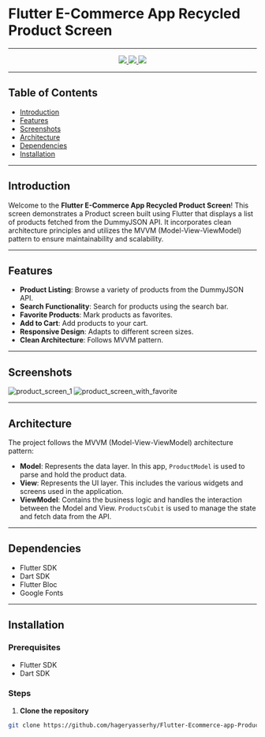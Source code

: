 # Flutter E-Commerce App Recycled Product Screen

---

<div align="center"> 
  <a href="mailto:hageryasser.hy@gmail.com" target="_blank">
    <img src="https://img.shields.io/badge/Gmail-333333?style=for-the-badge&logo=gmail&logoColor=red" />
  </a>
  <a href="https://linkedin.com/in/hager-mohamed-80b01522b" target="_blank">
    <img src="https://img.shields.io/badge/LinkedIn-0077B5?style=for-the-badge&logo=linkedin&logoColor=white" target="_blank" />
  </a>
  <a href="https://github.com/hageryasserhy" target="_blank">
     <img src="https://www7.lunapic.com/do-not-link-here-use-hosting-instead/172092972783664525?8605043881" target="_blank" /> <!-- sqlite, safari, google-chrome are other good icon options -->
  </a>
</div>

---

## Table of Contents

- [Introduction](#introduction)
- [Features](#features)
- [Screenshots](#Screenshots)
- [Architecture](#architecture)
- [Dependencies](#dependencies)
- [Installation](#installation)

---

## Introduction

Welcome to the **Flutter E-Commerce App Recycled Product Screen**! This screen demonstrates a Product screen built using Flutter that displays a list of products fetched from the DummyJSON API. It incorporates clean architecture principles and utilizes the MVVM (Model-View-ViewModel) pattern to ensure maintainability and scalability.

---

## Features

- **Product Listing**: Browse a variety of products from the DummyJSON API.
- **Search Functionality**: Search for products using the search bar.
- **Favorite Products**: Mark products as favorites.
- **Add to Cart**: Add products to your cart.
- **Responsive Design**: Adapts to different screen sizes.
- **Clean Architecture**: Follows MVVM pattern.

---
## Screenshots

![product_screen_1](https://github.com/user-attachments/assets/1f46d46d-bfb0-43ae-be07-d01700482bd4)
![product_screen_with_favorite](https://github.com/user-attachments/assets/38a89bb4-d321-4727-ad23-a8da1b3b49f9)


---

## Architecture

The project follows the MVVM (Model-View-ViewModel) architecture pattern:

- **Model**: Represents the data layer. In this app, `ProductModel` is used to parse and hold the product data.
- **View**: Represents the UI layer. This includes the various widgets and screens used in the application.
- **ViewModel**: Contains the business logic and handles the interaction between the Model and View. `ProductsCubit` is used to manage the state and fetch data from the API.

---

## Dependencies

- Flutter SDK
- Dart SDK
- Flutter Bloc
- Google Fonts

---

## Installation

### Prerequisites

- Flutter SDK
- Dart SDK
  
### Steps

1. **Clone the repository**

```bash
git clone https://github.com/hageryasserhy/Flutter-Ecommerce-app-Products-screen
